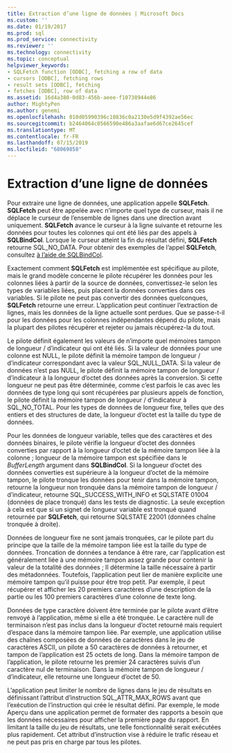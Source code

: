 ```yaml
---
title: Extraction d’une ligne de données | Microsoft Docs
ms.custom: ''
ms.date: 01/19/2017
ms.prod: sql
ms.prod_service: connectivity
ms.reviewer: ''
ms.technology: connectivity
ms.topic: conceptual
helpviewer_keywords:
- SQLFetch function [ODBC], fetching a row of data
- cursors [ODBC], fetching rows
- result sets [ODBC], fetching
- fetches [ODBC], row of data
ms.assetid: 16d4a380-0d83-456b-aeee-f10738944e86
author: MightyPen
ms.author: genemi
ms.openlocfilehash: 010d05990396c10836c0a2130e5d9f4392ae56ec
ms.sourcegitcommit: b2464064c0566590e486a3aafae6d67ce2645cef
ms.translationtype: MT
ms.contentlocale: fr-FR
ms.lasthandoff: 07/15/2019
ms.locfileid: "68069858"
---
```

# <a name="fetching-a-row-of-data"></a>Extraction d’une ligne de données
Pour extraire une ligne de données, une application appelle **SQLFetch**. **SQLFetch** peut être appelée avec n’importe quel type de curseur, mais il ne déplace le curseur de l’ensemble de lignes dans une direction avant uniquement. **SQLFetch** avance le curseur à la ligne suivante et retourne les données pour toutes les colonnes qui ont été liés par des appels à **SQLBindCol**. Lorsque le curseur atteint la fin du résultat défini, **SQLFetch** retourne SQL_NO_DATA. Pour obtenir des exemples de l’appel **SQLFetch**, consultez [à l’aide de SQLBindCol](../../../odbc/reference/develop-app/using-sqlbindcol.md).  
  
 Exactement comment **SQLFetch** est implémentée est spécifique au pilote, mais le grand modèle concerne le pilote récupérer les données pour les colonnes liées à partir de la source de données, convertissez-le selon les types de variables liées, puis placent la données converties dans ces variables. Si le pilote ne peut pas convertir des données quelconques, **SQLFetch** retourne une erreur. L’application peut continuer l’extraction de lignes, mais les données de la ligne actuelle sont perdues. Que se passe-t-il pour les données pour les colonnes indépendantes dépend du pilote, mais la plupart des pilotes récupérer et rejeter ou jamais récupérez-la du tout.  
  
 Le pilote définit également les valeurs de n’importe quel mémoires tampon de longueur / d’indicateur qui ont été liés. Si la valeur de données pour une colonne est NULL, le pilote définit la mémoire tampon de longueur / d’indicateur correspondant avec la valeur SQL_NULL_DATA. Si la valeur de données n’est pas NULL, le pilote définit la mémoire tampon de longueur / d’indicateur à la longueur d’octet des données après la conversion. Si cette longueur ne peut pas être déterminée, comme c’est parfois le cas avec les données de type long qui sont récupérées par plusieurs appels de fonction, le pilote définit la mémoire tampon de longueur / d’indicateur à SQL_NO_TOTAL. Pour les types de données de longueur fixe, telles que des entiers et des structures de date, la longueur d’octet est la taille du type de données.  
  
 Pour les données de longueur variable, telles que des caractères et des données binaires, le pilote vérifie la longueur d’octet des données converties par rapport à la longueur d’octet de la mémoire tampon liée à la colonne ; longueur de la mémoire tampon est spécifiée dans le *BufferLength* argument dans **SQLBindCol**. Si la longueur d’octet des données converties est supérieure à la longueur d’octet de la mémoire tampon, le pilote tronque les données pour tenir dans la mémoire tampon, retourne la longueur non tronquée dans la mémoire tampon de longueur / d’indicateur, retourne SQL_SUCCESS_WITH_INFO et SQLSTATE 01004 (données de place tronqué) dans les tests de diagnostic. La seule exception à cela est que si un signet de longueur variable est tronqué quand retournée par **SQLFetch**, qui retourne SQLSTATE 22001 (données chaîne tronquée à droite).  
  
 Données de longueur fixe ne sont jamais tronquées, car le pilote part du principe que la taille de la mémoire tampon liée est la taille du type de données. Troncation de données a tendance à être rare, car l’application est généralement liée à une mémoire tampon assez grande pour contenir la valeur de la totalité des données ; Il détermine la taille nécessaire à partir des métadonnées. Toutefois, l’application peut lier de manière explicite une mémoire tampon qu’il puisse pour être trop petit. Par exemple, il peut récupérer et afficher les 20 premiers caractères d’une description de la partie ou les 100 premiers caractères d’une colonne de texte long.  
  
 Données de type caractère doivent être terminée par le pilote avant d’être renvoyé à l’application, même si elle a été tronquée. Le caractère null de terminaison n’est pas inclus dans la longueur d’octet retourné mais requiert d’espace dans la mémoire tampon liée. Par exemple, une application utilise des chaînes composées de données de caractères dans le jeu de caractères ASCII, un pilote a 50 caractères de données à retourner, et tampon de l’application est 25 octets de long. Dans la mémoire tampon de l’application, le pilote retourne les premier 24 caractères suivis d’un caractère nul de terminaison. Dans la mémoire tampon de longueur / d’indicateur, elle retourne une longueur d’octet de 50.  
  
 L’application peut limiter le nombre de lignes dans le jeu de résultats en définissant l’attribut d’instruction SQL_ATTR_MAX_ROWS avant que l’exécution de l’instruction qui crée le résultat défini. Par exemple, le mode Aperçu dans une application permet de formater des rapports a besoin que les données nécessaires pour afficher la première page du rapport. En limitant la taille du jeu de résultats, une telle fonctionnalité serait exécutées plus rapidement. Cet attribut d’instruction vise à réduire le trafic réseau et ne peut pas pris en charge par tous les pilotes.
